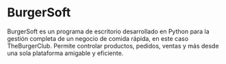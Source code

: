 # BurgerSoft
BurgerSoft es un programa de escritorio desarrollado en Python para la gestión completa de un negocio de comida rápida, en este caso TheBurgerClub. Permite controlar productos, pedidos, ventas y más desde una sola plataforma amigable y eficiente.
